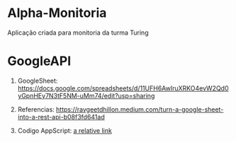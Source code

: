 # Alpha-Monitoria
 Aplicação criada para monitoria da turma Turing

# GoogleAPI
1) GoogleSheet: https://docs.google.com/spreadsheets/d/11UFH6AwIruXRKO4evW2Qd0yGpnHEy7N3tF5NM-uMm74/edit?usp=sharing

2) Referencias: https://ravgeetdhillon.medium.com/turn-a-google-sheet-into-a-rest-api-b08f3fd641ad

3) Codigo AppScript: [a relative link](googleapi/sheetapi.gs)
